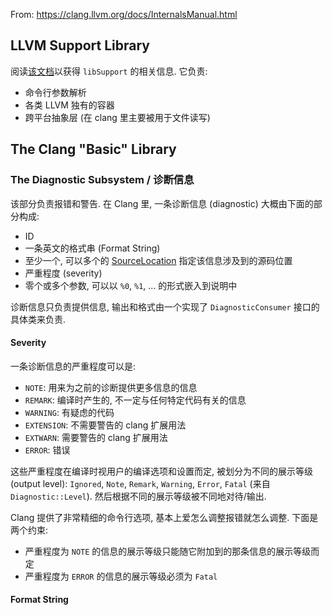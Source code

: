From: <https://clang.llvm.org/docs/InternalsManual.html>

## LLVM Support Library

阅读[该文档](https://llvm.org/docs/ProgrammersManual.html)以获得 `libSupport` 的相关信息. 它负责:

* 命令行参数解析
* 各类 LLVM 独有的容器
* 跨平台抽象层 (在 clang 里主要被用于文件读写)

## The Clang "Basic" Library

### The Diagnostic Subsystem / 诊断信息

该部分负责报错和警告. 在 Clang 里, 一条诊断信息 (diagnostic) 大概由下面的部分构成:

* ID
* 一条英文的格式串 (Format String)
* 至少一个, 可以多个的 [SourceLocation](https://clang.llvm.org/docs/InternalsManual.html#sourcelocation) 指定该信息涉及到的源码位置
* 严重程度 (severity)
* 零个或多个参数, 可以以 `%0`, `%1`, ... 的形式嵌入到说明中

诊断信息只负责提供信息, 输出和格式由一个实现了 `DiagnosticConsumer` 接口的具体类来负责.

#### Severity

一条诊断信息的严重程度可以是:

* `NOTE`: 用来为之前的诊断提供更多信息的信息
* `REMARK`: 编译时产生的, 不一定与任何特定代码有关的信息
* `WARNING`: 有疑虑的代码
* `EXTENSION`: 不需要警告的 clang 扩展用法
* `EXTWARN`: 需要警告的 clang 扩展用法
* `ERROR`: 错误

这些严重程度在编译时视用户的编译选项和设置而定, 被划分为不同的展示等级 (output level): `Ignored`, `Note`, `Remark`, `Warning`, `Error`, `Fatal` (来自 `Diagnostic::Level`). 然后根据不同的展示等级被不同地对待/输出. 

Clang 提供了非常精细的命令行选项, 基本上爱怎么调整报错就怎么调整. 下面是两个约束:

* 严重程度为 `NOTE` 的信息的展示等级只能随它附加到的那条信息的展示等级而定
* 严重程度为 `ERROR` 的信息的展示等级必须为 `Fatal`

#### Format String
